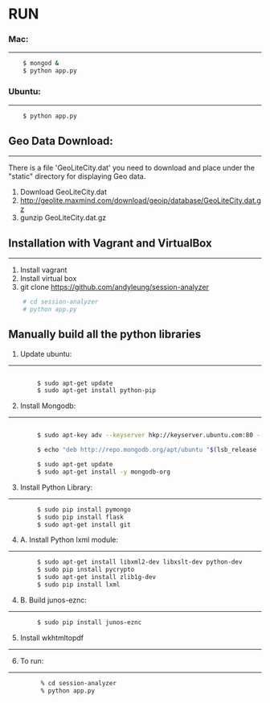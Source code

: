 
# RUN 

### Mac: 
----------------
```sh
	$ mongod &
	$ python app.py
```

### Ubuntu: 
------------------
```sh
	$ python app.py
```

## Geo Data Download:
-----------------
There is a file 'GeoLiteCity.dat' you need to download and place under the "static" directory for displaying Geo data.
1. Download GeoLiteCity.dat 
2. http://geolite.maxmind.com/download/geoip/database/GeoLiteCity.dat.gz
3. gunzip GeoLiteCity.dat.gz


## Installation with Vagrant and VirtualBox
-----------------
1. Install vagrant
2. Install virtual box
3. git clone https://github.com/andyleung/session-analyzer

```sh
	# cd session-analyzer
	# python app.py
```

## Manually build all the python libraries
1. Update ubuntu:
-----------------

```sh 

		$ sudo apt-get update
		$ sudo apt-get install python-pip
```

2. Install Mongodb:
-------------------

```sh 

		$ sudo apt-key adv --keyserver hkp://keyserver.ubuntu.com:80 --recv 7F0CEB10

		$ echo "deb http://repo.mongodb.org/apt/ubuntu "$(lsb_release -sc)"/mongodb-org/3.0 multiverse" | sudo tee /etc/apt/sources.list.d/mongodb-org-3.0.list

		$ sudo apt-get update
		$ sudo apt-get install -y mongodb-org
``` 

3. Install Python Library:
--------------------------


```sh 
		$ sudo pip install pymongo
		$ sudo pip install flask
		$ sudo apt-get install git
```

4. A. Install Python lxml module:
---------------------------------

```sh
		$ sudo apt-get install libxml2-dev libxslt-dev python-dev
		$ sudo pip install pycrypto
		$ sudo apt-get install zlib1g-dev
		$ sudo pip install lxml 
```

4. B. Build junos-eznc:
-----------------------

```sh
		$ sudo pip install junos-eznc
```

5. Install wkhtmltopdf
----------------------

6. To run:  
------------------
```sh
		 % cd session-analyzer
		 % python app.py
```
